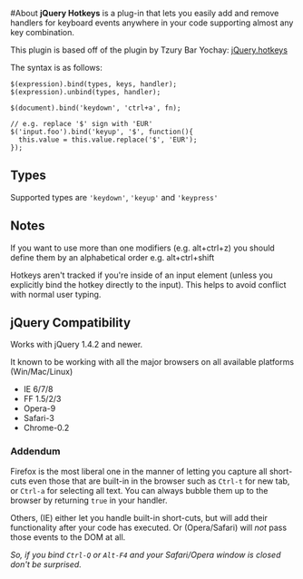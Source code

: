 #About
**jQuery Hotkeys** is a plug-in that lets you easily add and remove handlers for keyboard events anywhere in your code supporting almost any key combination.

This plugin is based off of the plugin by Tzury Bar Yochay: [jQuery.hotkeys](https://github.com/tzuryby/hotkeys)

The syntax is as follows:

    $(expression).bind(types, keys, handler);
    $(expression).unbind(types, handler);

    $(document).bind('keydown', 'ctrl+a', fn);

    // e.g. replace '$' sign with 'EUR'
    $('input.foo').bind('keyup', '$', function(){
      this.value = this.value.replace('$', 'EUR');
    });

## Types

Supported types are `'keydown'`, `'keyup'` and `'keypress'`

## Notes

If you want to use more than one modifiers (e.g. alt+ctrl+z) you should define them by an alphabetical order e.g. alt+ctrl+shift

Hotkeys aren't tracked if you're inside of an input element (unless you explicitly bind the hotkey directly to the input). This helps to avoid conflict with normal user typing.

## jQuery Compatibility

Works with jQuery 1.4.2 and newer.

It known to be working with all the major browsers on all available platforms (Win/Mac/Linux)

- IE 6/7/8
- FF 1.5/2/3
- Opera-9
- Safari-3
- Chrome-0.2

### Addendum

Firefox is the most liberal one in the manner of letting you capture all short-cuts even those that are built-in in the browser such as `Ctrl-t` for new tab, or `Ctrl-a` for selecting all text. You can always bubble them up to the browser by returning `true` in your handler.

Others, (IE) either let you handle built-in short-cuts, but will add their functionality after your code has executed. Or (Opera/Safari) will _not_ pass those events to the DOM at all.

_So, if you bind `Ctrl-Q` or `Alt-F4` and your Safari/Opera window is closed don't be surprised._
